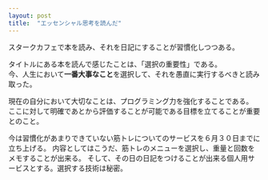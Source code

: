 ```yaml
---
layout: post
title:  "エッセンシャル思考を読んだ"
---
```


スタークカフェで本を読み、それを日記にすることが習慣化しつつある。

タイトルにある本を読んで感じたことは、「選択の重要性」である。<br>
今、人生において**一番大事なこと**を選択して、それを愚直に実行するべきと読み取った。

現在の自分において大切なことは、プログラミング力を強化することである。
ここに対して明確であとから評価することが可能である目標を立てることが重要とのこと。

今は習慣化があまりできていない筋トレについてのサービスを６月３０日までに立ち上げる。
内容としてはこうだ、筋トレのメニューを選択し、重量と回数をメモすることが出来る。
そして、その日の日記をつけることが出来る個人用サービスとする。選択する技術は秘密。